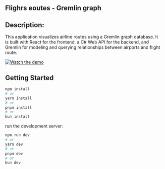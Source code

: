 ## Flighrs eoutes - Gremlin graph

## Description:
This application visualizes airline routes using a Gremlin graph database. It is built with React for the frontend, a C# Web API for the backend, and Gremlin for modeling and querying relationships between airports and flight route.

[![Watch the demo](https://img.youtube.com/vi/Ckp6rfgPDYE.jpg)](https://youtu.be/Ckp6rfgPDYE)




## Getting Started

```bash
npm install
# or
yarn install
# or
pnpm install
# or
bun install
```

run the development server:

```bash
npm run dev
# or
yarn dev
# or
pnpm dev
# or
bun dev
```

